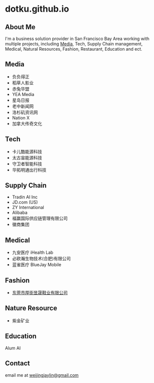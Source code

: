 # dotku.github.io

## About Me

I'm a business solution provider in San Francisco Bay Area working with multiple projects, 
including [Media](/marketing), Tech, Supply Chain management, Medical, Natural Resources,
Fashion, Restaurant, Education and ect.

## Media

* 负负得正
* 稻草人影业
* 赤兔华盟
* YEA Media
* 星岛日报
* 老中新闻网
* 洛杉矶资讯网
* Nation X
* 加拿大传奇文化

## Tech

* 卡儿酷能源科技
* 太古宙能源科技
* 守卫者智能科技
* 华拓明通出行科技

## Supply Chain

* Tradin AI Inc
* JD.com (US)
* ZY International
* Alibaba
* 福赢国际供应链管理有限公司
* 徽商集团

## Medical

* 九安医疗 iHealth Lab
* 必欧瀚生物技术(合肥)有限公司
* 蓝雀医疗 BlueJay Mobile

## Fashion

* [东莞市厚街昱晟鞋业有限公司](https://dotku.us/dongguan-houjie-yusheng-shoes/)

## Nature Resource

* 紫金矿业

## Education

Alum AI

## Contact

email me at [weijingjaylin@gmail.com](mailto:weijingjaylin@gmail.com)
